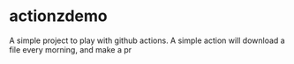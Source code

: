 # actionzdemo
A simple project to play with github actions.
A simple action will download a file every morning, and make a pr

